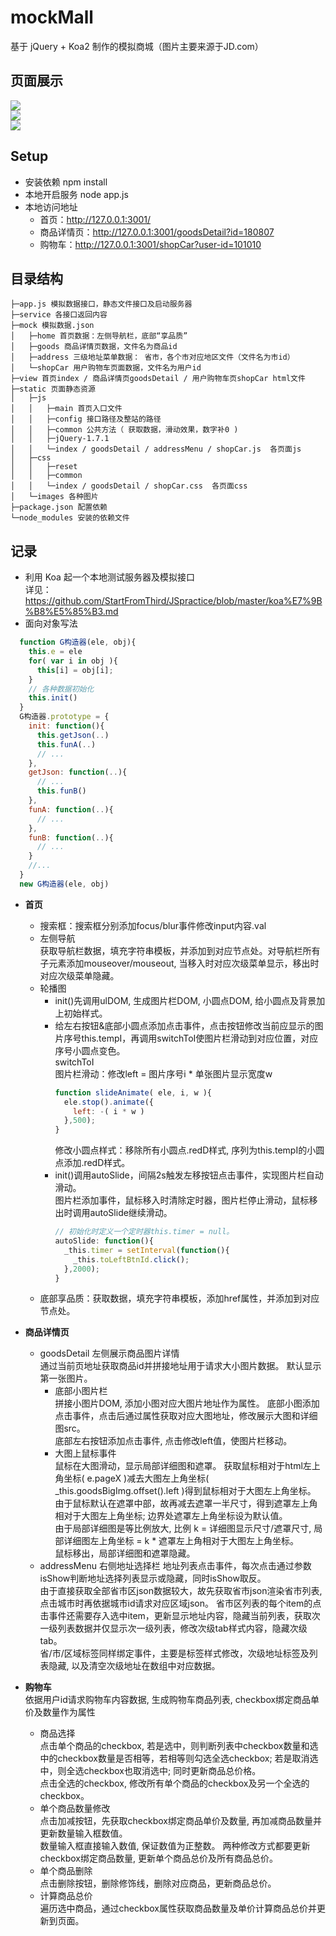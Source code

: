# mockMall  
基于 jQuery + Koa2 制作的模拟商城（图片主要来源于JD.com）
## 页面展示
  <img align="middle" src="https://raw.githubusercontent.com/StartFromThird/mockMall/master/show/index.PNG"/>
  <br />  
  <img align="middle" src="https://raw.githubusercontent.com/StartFromThird/mockMall/master/show/detail.PNG"/>
  <br />  
  <img align="middle" src="https://raw.githubusercontent.com/StartFromThird/mockMall/master/show/shopCar.PNG"/>  

## Setup  
* 安装依赖 npm install  
* 本地开启服务 node app.js  
* 本地访问地址  
  * 首页：http://127.0.0.1:3001/    
  * 商品详情页：http://127.0.0.1:3001/goodsDetail?id=180807
  * 购物车：http://127.0.0.1:3001/shopCar?user-id=101010  

## 目录结构  
```
├─app.js 模拟数据接口，静态文件接口及启动服务器
├─service 各接口返回内容  
├─mock 模拟数据.json
│   ├─home 首页数据：左侧导航栏，底部“享品质”
│   ├─goods 商品详情页数据，文件名为商品id
│   ├─address 三级地址菜单数据： 省市，各个市对应地区文件（文件名为市id）
│   └─shopCar 用户购物车页面数据，文件名为用户id
├─view 首页index / 商品详情页goodsDetail / 用户购物车页shopCar html文件
├─static 页面静态资源    
│   ├─js
│   │   ├─main 首页入口文件  
│   │   ├─config 接口路径及整站的路径
│   │   ├─common 公共方法（ 获取数据，滑动效果，数字补0 )
│   │   ├─jQuery-1.7.1
│   │   └─index / goodsDetail / addressMenu / shopCar.js  各页面js
│   ├─css
│   │   ├─reset 
│   │   ├─common
│   │   └─index / goodsDetail / shopCar.css  各页面css
│   └─images 各种图片
├─package.json 配置依赖
└─node_modules 安装的依赖文件

```
## 记录  
* 利用 Koa 起一个本地测试服务器及模拟接口  
  详见：https://github.com/StartFromThird/JSpractice/blob/master/koa%E7%9B%B8%E5%85%B3.md  
* 面向对象写法  
```javascript
  function G构造器(ele, obj){
    this.e = ele
    for( var i in obj ){
      this[i] = obj[i];
    }
    // 各种数据初始化
    this.init()
  }
  G构造器.prototype = {
    init: function(){
      this.getJson(..)
      this.funA(..)
      // ...
    },
    getJson: function(..){
      // ...
      this.funB()
    },
    funA: function(..){
      // ...
    },
    funB: function(..){
      // ...
    }
    //...
  }
  new G构造器(ele, obj)
```
* **首页**
  * 搜索框：搜索框分别添加focus/blur事件修改input内容.val  
  * 左侧导航  
    获取导航栏数据，填充字符串模板，并添加到对应节点处。对导航栏所有子元素添加mouseover/mouseout, 当移入时对应次级菜单显示，移出时对应次级菜单隐藏。
  * 轮播图  
    * init()先调用ulDOM, 生成图片栏DOM, 小圆点DOM, 给小圆点及背景加上初始样式。  
    * 给左右按钮&底部小圆点添加点击事件，点击按钮修改当前应显示的图片序号this.tempI，再调用switchToI使图片栏滑动到对应位置，对应序号小圆点变色。  
      switchToI  
        图片栏滑动：修改left = 图片序号i * 单张图片显示宽度w  
        ```javascript    
        function slideAnimate( ele, i, w ){
          ele.stop().animate({
            left: -( i * w )
          },500);
        }
        ```
      修改小圆点样式：移除所有小圆点.redD样式, 序列为this.tempI的小圆点添加.redD样式。
    * init()调用autoSlide，间隔2s触发左移按钮点击事件，实现图片栏自动滑动。  
      图片栏添加事件，鼠标移入时清除定时器，图片栏停止滑动，鼠标移出时调用autoSlide继续滑动。  
      ```javascript
      // 初始化时定义一个定时器this.timer = null。 
      autoSlide: function(){
        _this.timer = setInterval(function(){
          _this.toLeftBtnId.click();
        },2000);
      }
      ```
  * 底部享品质：获取数据，填充字符串模板，添加href属性，并添加到对应节点处。  

* **商品详情页**  
  * goodsDetail 左侧展示商品图片详情  
    通过当前页地址获取商品id并拼接地址用于请求大小图片数据。 默认显示第一张图片。  
    * 底部小图片栏  
      拼接小图片DOM, 添加小图对应大图片地址作为属性。 
      底部小图添加点击事件，点击后通过属性获取对应大图地址，修改展示大图和详细图src。  
      底部左右按钮添加点击事件, 点击修改left值，使图片栏移动。
    * 大图上鼠标事件  
      鼠标在大图滑动，显示局部详细图和遮罩。 
      获取鼠标相对于html左上角坐标( e.pageX )减去大图左上角坐标( _this.goodsBigImg.offset().left )得到鼠标相对于大图左上角坐标。 由于鼠标默认在遮罩中部，故再减去遮罩一半尺寸，得到遮罩左上角相对于大图左上角坐标; 边界处遮罩左上角坐标设为默认值。  
      由于局部详细图是等比例放大, 比例 k = 详细图显示尺寸/遮罩尺寸, 局部详细图左上角坐标 = k * 遮罩左上角相对于大图左上角坐标。  
      鼠标移出，局部详细图和遮罩隐藏。
  * addressMenu 右侧地址选择栏 
    地址列表点击事件，每次点击通过参数isShow判断地址选择列表显示或隐藏，同时isShow取反。  
    由于直接获取全部省市区json数据较大，故先获取省市json渲染省市列表, 点击城市时再依据城市id请求对应区域json。
    省市区列表的每个item的点击事件还需要存入选中item，更新显示地址内容，隐藏当前列表，获取次一级列表数据并仅显示次一级列表，修改次级tab样式内容，隐藏次级tab。  
    省/市/区域标签同样绑定事件，主要是标签样式修改，次级地址标签及列表隐藏, 以及清空次级地址在数组中对应数据。  

* **购物车**  
  依据用户id请求购物车内容数据, 生成购物车商品列表, checkbox绑定商品单价及数量作为属性  
  * 商品选择  
    点击单个商品的checkbox, 若是选中，则判断列表中checkbox数量和选中的checkbox数量是否相等，若相等则勾选全选checkbox; 若是取消选中，则全选checkbox也取消选中; 同时更新商品总价格。    
    点击全选的checkbox, 修改所有单个商品的checkbox及另一个全选的checkbox。  
  * 单个商品数量修改  
    点击加减按钮，先获取checkbox绑定商品单价及数量, 再加减商品数量并更新数量输入框数值。  
    数量输入框直接输入数值, 保证数值为正整数。
    两种修改方式都要更新checkbox绑定商品数量, 更新单个商品总价及所有商品总价。  
  * 单个商品删除  
    点击删除按钮，删除修饰线，删除对应商品，更新商品总价。  
  * 计算商品总价  
    遍历选中商品，通过checkbox属性获取商品数量及单价计算商品总价并更新到页面。  


